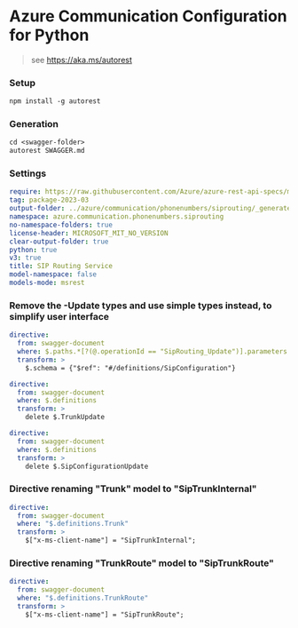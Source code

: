 # Azure Communication Configuration for Python

> see https://aka.ms/autorest

### Setup
```ps
npm install -g autorest
```

### Generation
```ps
cd <swagger-folder>
autorest SWAGGER.md
```

### Settings
``` yaml
require: https://raw.githubusercontent.com/Azure/azure-rest-api-specs/main/specification/communication/data-plane/SipRouting/readme.md
tag: package-2023-03
output-folder: ../azure/communication/phonenumbers/siprouting/_generated
namespace: azure.communication.phonenumbers.siprouting
no-namespace-folders: true
license-header: MICROSOFT_MIT_NO_VERSION
clear-output-folder: true
python: true
v3: true
title: SIP Routing Service
model-namespace: false
models-mode: msrest
```

### Remove the -Update types and use simple types instead, to simplify user interface
``` yaml
directive:
  from: swagger-document
  where: $.paths.*[?(@.operationId == "SipRouting_Update")].parameters..[?(@.description == "Sip configuration update object.")]
  transform: >
    $.schema = {"$ref": "#/definitions/SipConfiguration"}
```

``` yaml
directive:
  from: swagger-document
  where: $.definitions
  transform: >
    delete $.TrunkUpdate
```

``` yaml
directive:
  from: swagger-document
  where: $.definitions
  transform: >
    delete $.SipConfigurationUpdate
```

### Directive renaming "Trunk" model to "SipTrunkInternal"
``` yaml
directive:
  from: swagger-document
  where: "$.definitions.Trunk"
  transform: >
    $["x-ms-client-name"] = "SipTrunkInternal";
```

### Directive renaming "TrunkRoute" model to "SipTrunkRoute"
``` yaml
directive:
  from: swagger-document
  where: "$.definitions.TrunkRoute"
  transform: >
    $["x-ms-client-name"] = "SipTrunkRoute";
```
